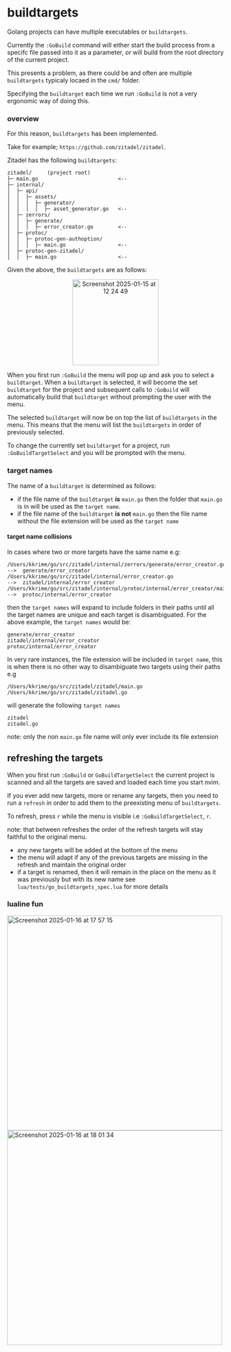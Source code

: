 # buildtargets

Golang projects can have multiple executables or `buildtargets`.

Currently the `:GoBuild` command will either start the build process from a specifc file passed into it as a parameter, or will build from the root directory of the current project.

This presents a problem, as there could be and often are multiple `buildtargets` typicaly locaed in the `cmd/` folder.

Specifying the `buildtarget` each time we run `:GoBuild` is not a very ergonomic way of doing this.

### overview

For this reason, `buildtargets` has been implemented.

Take for example; `https://github.com/zitadel/zitadel`.

Zitadel has the following `buildtargets`:
```
zitadel/     (project root)
├─ main.go                          <--
├─ internal/
│  ├─ api/
│  │  ├─ assets/
│  │  │  ├─ generator/
│  │  │  │  ├─ asset_generator.go   <--
│  ├─ zerrors/
│  │  ├─ generate/
│  │  │  ├─ error_creator.go        <--
│  ├─ protoc/
│  │  ├─ protoc-gen-authoption/
│  │  │  ├─ main.go                 <--
│  ├─ protoc-gen-zitadel/
│  │  ├─ main.go                    <--
```
Given the above, the `buildtargets` are as follows:
<p align="center">
<img width="200" alt="Screenshot 2025-01-15 at 12 24 49" src="https://github.com/user-attachments/assets/2ffd66e8-0308-48a0-b1c6-63901dd5bc15" />
</p>

When you first run `:GoBuild` the menu will pop up and ask you to select a `buildtarget`. 
When a `buildtarget` is selected, it will become the set `buildtarget` for the project and subsequent calls to `:GoBuild` will automatically build that `buildtarget` without prompting the user with the menu.

The selected `buildtarget` will now be on top the list of `buildtargets` in the menu.
This means that the menu will list the `buildtargets` in order of previously selected.

To change the currently set `buildtarget` for a project, run `:GoBuildTargetSelect` and you will be prompted with the menu.

### target names

The name of a `buildtarget` is determined as follows:
- if the file name of the `buildtarget` **is** `main.go` then the folder that `main.go` is in will be used as the `target name`.
- if the file name of the `buildtarget` **is not** `main.go` then the file name without the file extension will be used as the `target name`

#### target name collisions

In cases where two or more targets have the same name e.g:
```
/Users/kkrime/go/src/zitadel/internal/zerrors/generate/error_creator.go      -->  generate/error_creator
/Users/kkrime/go/src/zitadel/internal/error_creator.go                       -->  zitadel/internal/error_creator
/Users/kkrime/go/src/zitadel/internal/protoc/internal/error_creator/main.go  -->  protoc/internal/error_creator
```
then the `target names` will expand to include folders in their paths until all the target names are unique and each target is disambiguated.
For the above example, the `target names` would be:
```
generate/error_creator
zitadel/internal/error_creator
protoc/internal/error_creator
```
In very rare instances, the file extension will be included in `target name`, this is when there is no other way to disambiguate two targets using their paths e.g
```
/Users/kkrime/go/src/zitadel/zitadel/main.go
/Users/kkrime/go/src/zitadel/zitadel.go
```
will generate the following `target names`
```
zitadel
zitadel.go
```
note: only the non `main.go` file name will only ever include its file extension

## refreshing the targets

When you first run `:GoBuild` or `GoBuildTargetSelect` the current project is scanned and all the targets are saved and loaded each time you start nvim.

If you ever add new targets, more or rename any targets, then you need to run a `refresh` in order to add them to the preexisting menu of `buildtargets`. 

To refresh, press `r` while the menu is visible i.e `:GoBuildTargetSelect`, `r`.

note: that between refreshes the order of the refresh targets will stay faithful to the original menu.
- any new targets will be added at the bottom of the menu
- the menu will adapt if any of the previous targets are missing in the refresh and maintain the original order
- if a target is renamed, then it will remain in the place on the menu as it was previously but with its new name
see `lua/tests/go_buildtargets_spec.lua` for more details

### lualine fun
<p float="left">
<img width="500" alt="Screenshot 2025-01-16 at 17 57 15" src="https://github.com/user-attachments/assets/09d5cead-66a6-44f7-883b-e81bb22b0e73" />
<img width="500" alt="Screenshot 2025-01-16 at 18 01 34" src="https://github.com/user-attachments/assets/5c948db0-aef4-4b37-b4db-4d80c55c7981" />
</p>
